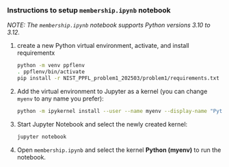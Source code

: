 ### Instructions to setup `membership.ipynb` notebook

*NOTE: The `membership.ipynb` notebook supports Python versions 3.10 to 3.12.*
   
1. create a new Python virtual environment, activate, and install requirementx  
   ```bash
   python -m venv ppflenv
   . ppflenv/bin/activate
   pip install -r NIST_PPFL_problem1_202503/problem1/requirements.txt
   ```

2. Add the virtual environment to Jupyter as a kernel (you can change `myenv` to any name you prefer):  
   ```bash
   python -m ipykernel install --user --name myenv --display-name "Python (myenv)"
   ```

7. Start Jupyter Notebook and select the newly created kernel:  
   ```bash
   jupyter notebook
   ```

8. Open `membership.ipynb` and select the kernel **Python (myenv)** to run the notebook.


